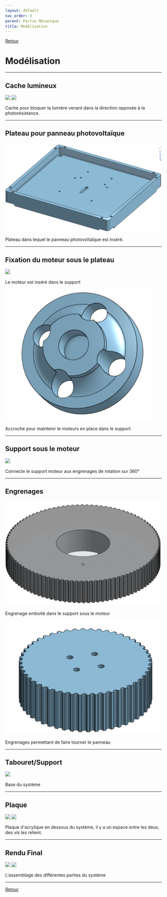 ```yaml
---
layout: default
nav_order: 3
parent: Partie Mécanique
title: Modélisation
---
```


[Retour](partie_mécanique.md)  

# Modélisation

---

## Cache lumineux

![](Images/Modélisation_support_photores.jpg)
![](Images/Bloque_lumière.png)

Cache pour bloquer la lumière venant dans la direction opposée à la photorésistance.

---

## Plateau pour panneau photovoltaïque

![](Images/Plateau_PV.png)

Plateau dans lequel le panneau photovoltaïque est inséré.

---

## Fixation du moteur sous le plateau

![](Images/Support_moteur.png)

Le moteur est inséré dans le support

![](Images/Tenue_moteur.png)

Accroche pour maintenir le moteurs en place dans le support

---

## Support sous le moteur

![](Images/Support_(2).png)

Connecte le support moteur aux engrenages de rotation sur 360°

---

## Engrenages

![](Images/Engrenage_100.png)

Engrenage emboité dans le support sous le moteur

![](Images/Engrenage_50.png)

Engrenages permettant de faire tourner le panneau

---

## Tabouret/Support

![](Images/tabouret.png)

Base du système

---

## Plaque

![](Images/Modélisation_dessusbase.png)
![](Images/Modélisation_dessousbase.png)

Plaque d'acrylique en dessous du système, il y a un espace entre les deux, des vis les relient.

---

## Rendu Final

![](Images/Montage_Face.png)
![](Images/Montage_Dos.png)

L'assemblage des différentes parties du système

---

[Retour](partie_mécanique.md)
